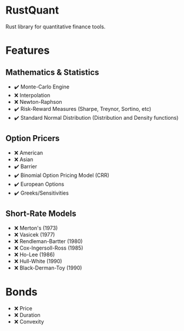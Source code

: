 # RustQuant

Rust library for quantitative finance tools.

# Features

## Mathematics & Statistics

+ :heavy_check_mark: Monte-Carlo Engine
+ :x: Interpolation
+ :x: Newton-Raphson
+ :heavy_check_mark: Risk-Reward Measures (Sharpe, Treynor, Sortino, etc)
+ :heavy_check_mark: Standard Normal Distribution (Distribution and Density functions)

## Option Pricers

+ :x: American
+ :x: Asian
+ :heavy_check_mark: Barrier
+ :heavy_check_mark: Binomial Option Pricing Model (CRR)
+ :heavy_check_mark: European Options
+ :heavy_check_mark: Greeks/Sensitivities

## Short-Rate Models

+ :x: Merton's (1973)
+ :x: Vasicek (1977)
+ :x: Rendleman-Bartter (1980)
+ :x: Cox-Ingersoll-Ross (1985)
+ :x: Ho-Lee (1986)
+ :x: Hull-White (1990)
+ :x: Black-Derman-Toy (1990)

# Bonds

+ :x: Price
+ :x: Duration
+ :x: Convexity

